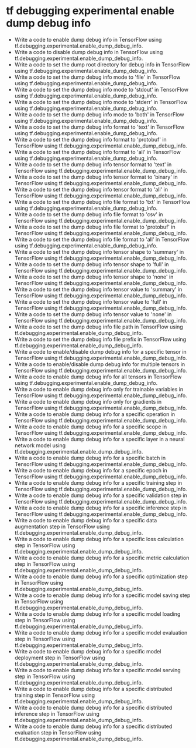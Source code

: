 # tf debugging experimental enable dump debug info

- Write a code to enable dump debug info in TensorFlow using tf.debugging.experimental.enable_dump_debug_info.
- Write a code to disable dump debug info in TensorFlow using tf.debugging.experimental.enable_dump_debug_info.
- Write a code to set the dump root directory for debug info in TensorFlow using tf.debugging.experimental.enable_dump_debug_info.
- Write a code to set the dump debug info mode to 'file' in TensorFlow using tf.debugging.experimental.enable_dump_debug_info.
- Write a code to set the dump debug info mode to 'stdout' in TensorFlow using tf.debugging.experimental.enable_dump_debug_info.
- Write a code to set the dump debug info mode to 'stderr' in TensorFlow using tf.debugging.experimental.enable_dump_debug_info.
- Write a code to set the dump debug info mode to 'both' in TensorFlow using tf.debugging.experimental.enable_dump_debug_info.
- Write a code to set the dump debug info format to 'text' in TensorFlow using tf.debugging.experimental.enable_dump_debug_info.
- Write a code to set the dump debug info format to 'protobuf' in TensorFlow using tf.debugging.experimental.enable_dump_debug_info.
- Write a code to set the dump debug info format to 'all' in TensorFlow using tf.debugging.experimental.enable_dump_debug_info.
- Write a code to set the dump debug info tensor format to 'text' in TensorFlow using tf.debugging.experimental.enable_dump_debug_info.
- Write a code to set the dump debug info tensor format to 'binary' in TensorFlow using tf.debugging.experimental.enable_dump_debug_info.
- Write a code to set the dump debug info tensor format to 'all' in TensorFlow using tf.debugging.experimental.enable_dump_debug_info.
- Write a code to set the dump debug info file format to 'txt' in TensorFlow using tf.debugging.experimental.enable_dump_debug_info.
- Write a code to set the dump debug info file format to 'csv' in TensorFlow using tf.debugging.experimental.enable_dump_debug_info.
- Write a code to set the dump debug info file format to 'protobuf' in TensorFlow using tf.debugging.experimental.enable_dump_debug_info.
- Write a code to set the dump debug info file format to 'all' in TensorFlow using tf.debugging.experimental.enable_dump_debug_info.
- Write a code to set the dump debug info tensor shape to 'summary' in TensorFlow using tf.debugging.experimental.enable_dump_debug_info.
- Write a code to set the dump debug info tensor shape to 'full' in TensorFlow using tf.debugging.experimental.enable_dump_debug_info.
- Write a code to set the dump debug info tensor shape to 'none' in TensorFlow using tf.debugging.experimental.enable_dump_debug_info.
- Write a code to set the dump debug info tensor value to 'summary' in TensorFlow using tf.debugging.experimental.enable_dump_debug_info.
- Write a code to set the dump debug info tensor value to 'full' in TensorFlow using tf.debugging.experimental.enable_dump_debug_info.
- Write a code to set the dump debug info tensor value to 'none' in TensorFlow using tf.debugging.experimental.enable_dump_debug_info.
- Write a code to set the dump debug info file path in TensorFlow using tf.debugging.experimental.enable_dump_debug_info.
- Write a code to set the dump debug info file prefix in TensorFlow using tf.debugging.experimental.enable_dump_debug_info.
- Write a code to enable/disable dump debug info for a specific tensor in TensorFlow using tf.debugging.experimental.enable_dump_debug_info.
- Write a code to enable/disable dump debug info for multiple tensors in TensorFlow using tf.debugging.experimental.enable_dump_debug_info.
- Write a code to enable dump debug info for all tensors in TensorFlow using tf.debugging.experimental.enable_dump_debug_info.
- Write a code to enable dump debug info only for trainable variables in TensorFlow using tf.debugging.experimental.enable_dump_debug_info.
- Write a code to enable dump debug info only for gradients in TensorFlow using tf.debugging.experimental.enable_dump_debug_info.
- Write a code to enable dump debug info for a specific operation in TensorFlow using tf.debugging.experimental.enable_dump_debug_info.
- Write a code to enable dump debug info for a specific scope in TensorFlow using tf.debugging.experimental.enable_dump_debug_info.
- Write a code to enable dump debug info for a specific layer in a neural network model using tf.debugging.experimental.enable_dump_debug_info.
- Write a code to enable dump debug info for a specific batch in TensorFlow using tf.debugging.experimental.enable_dump_debug_info.
- Write a code to enable dump debug info for a specific epoch in TensorFlow using tf.debugging.experimental.enable_dump_debug_info.
- Write a code to enable dump debug info for a specific training step in TensorFlow using tf.debugging.experimental.enable_dump_debug_info.
- Write a code to enable dump debug info for a specific validation step in TensorFlow using tf.debugging.experimental.enable_dump_debug_info.
- Write a code to enable dump debug info for a specific inference step in TensorFlow using tf.debugging.experimental.enable_dump_debug_info.
- Write a code to enable dump debug info for a specific data augmentation step in TensorFlow using tf.debugging.experimental.enable_dump_debug_info.
- Write a code to enable dump debug info for a specific loss calculation step in TensorFlow using tf.debugging.experimental.enable_dump_debug_info.
- Write a code to enable dump debug info for a specific metric calculation step in TensorFlow using tf.debugging.experimental.enable_dump_debug_info.
- Write a code to enable dump debug info for a specific optimization step in TensorFlow using tf.debugging.experimental.enable_dump_debug_info.
- Write a code to enable dump debug info for a specific model saving step in TensorFlow using tf.debugging.experimental.enable_dump_debug_info.
- Write a code to enable dump debug info for a specific model loading step in TensorFlow using tf.debugging.experimental.enable_dump_debug_info.
- Write a code to enable dump debug info for a specific model evaluation step in TensorFlow using tf.debugging.experimental.enable_dump_debug_info.
- Write a code to enable dump debug info for a specific model deployment step in TensorFlow using tf.debugging.experimental.enable_dump_debug_info.
- Write a code to enable dump debug info for a specific model serving step in TensorFlow using tf.debugging.experimental.enable_dump_debug_info.
- Write a code to enable dump debug info for a specific distributed training step in TensorFlow using tf.debugging.experimental.enable_dump_debug_info.
- Write a code to enable dump debug info for a specific distributed inference step in TensorFlow using tf.debugging.experimental.enable_dump_debug_info.
- Write a code to enable dump debug info for a specific distributed evaluation step in TensorFlow using tf.debugging.experimental.enable_dump_debug_info.